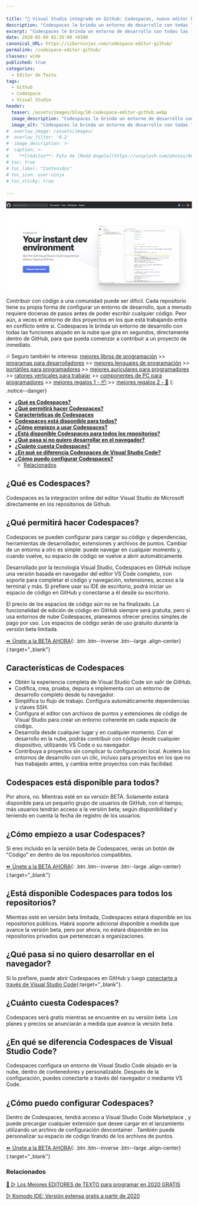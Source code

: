 ```yaml
---

title: "🥇 Visual Studio integrado en Github: Codespaces, nuevo editor beta integrado en tus repositorios"
description: "Codespaces le brinda un entorno de desarrollo con todas las funciones alojado en la nube que gira en segundos, directamente dentro de GitHub, para que pueda comenzar a contribuir a un proyecto de inmediato"
excerpt: "Codespaces le brinda un entorno de desarrollo con todas las funciones alojado en la nube que gira en segundos, directamente dentro de GitHub, para que pueda comenzar a contribuir a un proyecto de inmediato"
date: 2020-05-09 02:35:00 +0100
canonical_URL: https://ciberninjas.com/codespace-editor-github/
permalink: /codespace-editor-github/
classes: wide
published: true
categories:
  - Editor de Texto
tags:
  - Github
  - Codespace
  - Visual Studio
header:
  teaser: /assets/images/blog/10-codespace-editor-github.webp
  image_description: "Codespaces le brinda un entorno de desarrollo con todas las funciones alojado en la nube que gira en segundos, directamente dentro de GitHub, para que pueda comenzar a contribuir a un proyecto de inmediato"
  image_alt: "Codespaces le brinda un entorno de desarrollo con todas las funciones alojado en la nube que gira en segundos, directamente dentro de GitHub, para que pueda comenzar a contribuir a un proyecto de inmediato"
#  overlay_image: /assets/images/
#  overlay_filter: '0.2'
#  image_description: >-
#  caption: >-
#    **Créditos**: Foto de [Redd Angelo](https://unsplash.com/photos/9o8YdYGTT64) en [Unsplash](https://unsplash.com/@reddangelo)
# toc: true
# toc_label: "Contenidos"
# toc_icon: user-ninja
# toc_sticky: true

---
```


![Visual Studio integrado en Github: Codespaces, nuevo editor beta integrado en tus repositorios](/assets/images/blog/10-codespace-editor-github.webp "Visual Studio integrado en Github: Codespaces, nuevo editor beta integrado en tus repositorios")

Contribuir con código a una comunidad puede ser difícil. Cada repositorio tiene su propia forma de configurar un entorno de desarrollo, que a menudo requiere docenas de pasos antes de poder escribir cualquier código. Peor aún, a veces el entorno de dos proyectos en los que está trabajando entra en conflicto entre sí. Codespaces le brinda un entorno de desarrollo con todas las funciones alojado en la nube que gira en segundos, directamente dentro de GitHub, para que pueda comenzar a contribuir a un proyecto de inmediato.

🔥 Seguro también te interesa: [mejores libros de programación](/programar/) >> [programas para desarrolladores](/mejores-sistemas-operativos-para-hackear/) >> [mejores lenguajes de programación](/15-mejores-lenguajes-programacion/) >> [portátiles para programadores]() >> [mejores auriculares para programadores](/auriculares-dise%C3%B1o/) >> [ratones verticales para trabajar](/teclados-ratones-dise%C3%B1o/) >> [componentes de PC para programadores](/ordenadores-componentes/) >> [mejores regalos 1 - 📦](/black-friday-amazon/) >> [mejores regalos 2 - 🎁](/prime-day-amazon/)
{: .notice--danger}

- [**¿Qué es Codespaces?**](#%c2%bfqu%c3%a9-es-codespaces)
- [**¿Qué permitirá hacer Codespaces?**](#%c2%bfqu%c3%a9-permitir%c3%a1-hacer-codespaces)
- [**Características de Codespaces**](#caracter%c3%adsticas-de-codespaces)
- [**Codespaces está disponible para todos?**](#codespaces-est%c3%a1-disponible-para-todos)
- [**¿Cómo empiezo a usar Codespaces?**](#%c2%bfc%c3%b3mo-empiezo-a-usar-codespaces)
- [**¿Está disponible Codespaces para todos los repositorios?**](#%c2%bfest%c3%a1-disponible-codespaces-para-todos-los-repositorios)
- [**¿Qué pasa si no quiero desarrollar en el navegador?**](#%c2%bfqu%c3%a9-pasa-si-no-quiero-desarrollar-en-el-navegador)
- [**¿Cuánto cuesta Codespaces?**](#%c2%bfcu%c3%a1nto-cuesta-codespaces)
- [**¿En qué se diferencia Codespaces de Visual Studio Code?**](#%c2%bfen-qu%c3%a9-se-diferencia-codespaces-de-visual-studio-code)
- [**¿Cómo puedo configurar Codespaces?**](#%c2%bfc%c3%b3mo-puedo-configurar-codespaces)
  - [Relacionados](#relacionados)

## **¿Qué es Codespaces?**

Codespaces es la integración online del editor Visual Studio de Microsoft directamente en los repositorios de Github.

## **¿Qué permitirá hacer Codespaces?**
Codespaces se pueden configurar para cargar su código y dependencias, herramientas de desarrollador, extensiones y archivos de puntos. Cambiar de un entorno a otro es simple: puede navegar en cualquier momento y, cuando vuelve, su espacio de código se vuelve a abrir automáticamente.

Desarrollado por la tecnología Visual Studio, Codespaces en GitHub incluye una versión basada en navegador del editor VS Code completo, con soporte para completar el código y navegación, extensiones, acceso a la terminal y más. Si prefiere usar su IDE de escritorio, podrá iniciar un espacio de código en GitHub y conectarse a él desde su escritorio. 

El precio de los espacios de código aún no se ha finalizado. La funcionalidad de edición de código en GitHub siempre será gratuita, pero si usa entornos de nube Codespaces, planeamos ofrecer precios simples de pago por uso. Los espacios de código serán de uso gratuito durante la versión beta limitada.

[⏩ Únete a la BETA AHORA](https://github.com/features/codespaces/ "Solicita el ingreso en la versión beta del nuevo editor Codespace integrado en Github"){: .btn .btn--inverse .btn--large .align-center}{:target="_blank"}

## **Características de Codespaces**

- Obtén la experiencia completa de Visual Studio Code sin salir de GitHub.
- Codifica, crea, prueba, depura e implementa con un entorno de desarrollo completo desde tu navegador.
- Simplifica tu flujo de trabajo. Configura automáticamente dependencias y claves SSH.
- Configura el editor con archivos de puntos y extensiones de código de Visual Studio para crear un entorno coherente en cada espacio de código.
- Desarrolla desde cualquier lugar y en cualquier momento. Con el desarrollo en la nube, podrás contribuir con código desde cualquier dispositivo, utilizando VS Code o su navegador.
- Contribuya a proyectos sin complicar tu configuración local. Acelera los entornos de desarrollo con un clic, incluso para proyectos en los que no has trabajado antes, y cambia entre proyectos con más facilidad.

## **Codespaces está disponible para todos?**

Por ahora, no. Mientras esté en su versión BETA. Solamente estará disponible para un pequeño grupo de usuarios de GitHub, con el tiempo, más usuarios tendrán acceso a la versión beta; según disponibilidad y teniendo en cuenta la fecha de registro de los usuarios.

## **¿Cómo empiezo a usar Codespaces?**

Si eres incluido en la versión beta de Codespaces, verás un botón de "Código" en dentro de los repositorios compatibles.

[⏩ Únete a la BETA AHORA](https://github.com/features/codespaces/ "Solicita el ingreso en la versión beta del nuevo editor Codespace integrado en Github"){: .btn .btn--inverse .btn--large .align-center}{:target="_blank"}

## **¿Está disponible Codespaces para todos los repositorios?**

Mientras esté en versión beta limitada, Codespaces estará disponible en los repositorios públicos. Habrá soporte adicional disponible a medida que avance la versión beta, pero por ahora, no estará disponible en los repositorios privados que pertenezcan a organizaciones.

## **¿Qué pasa si no quiero desarrollar en el navegador?**

Si lo prefiere, puede abrir Codespaces en GitHub y luego [conectarte a través de Visual Studio Code](https://marketplace.visualstudio.com/items?itemName=ms-vsonline.vsonline){:target="_blank"}.

## **¿Cuánto cuesta Codespaces?**

Codespaces será gratis mientras se encuentre en su versión beta. Los planes y precios se anunciarán a medida que avance la versión beta.

## **¿En qué se diferencia Codespaces de Visual Studio Code?**

Codespaces configura un entorno de Visual Studio Code alojado en la nube, dentro de contenedores y personalizable. Después de la configuración, puedes conectarte a través del navegador o mediante VS Code.

## **¿Cómo puedo configurar Codespaces?**

Dentro de Codespaces, tendrá acceso a Visual Studio Code Marketplace , y puede precargar cualquier extensión que desee cargar en el lanzamiento utilizando un archivo de configuración devcontainer . También puede personalizar su espacio de código tirando de los archivos de puntos.

[⏩ Únete a la BETA AHORA](https://github.com/features/codespaces/ "Solicita el ingreso en la versión beta del nuevo editor Codespace integrado en Github"){: .btn .btn--inverse .btn--large .align-center}{:target="_blank"}

### Relacionados

[🥇 ▷ Los Mejores EDITORES de TEXTO para programar en 2020 GRATIS](/mejores-editores-texto/)

[▷ Komodo IDE: Versión extensa gratis a partir de 2020](/ide-komodo-gratis/)